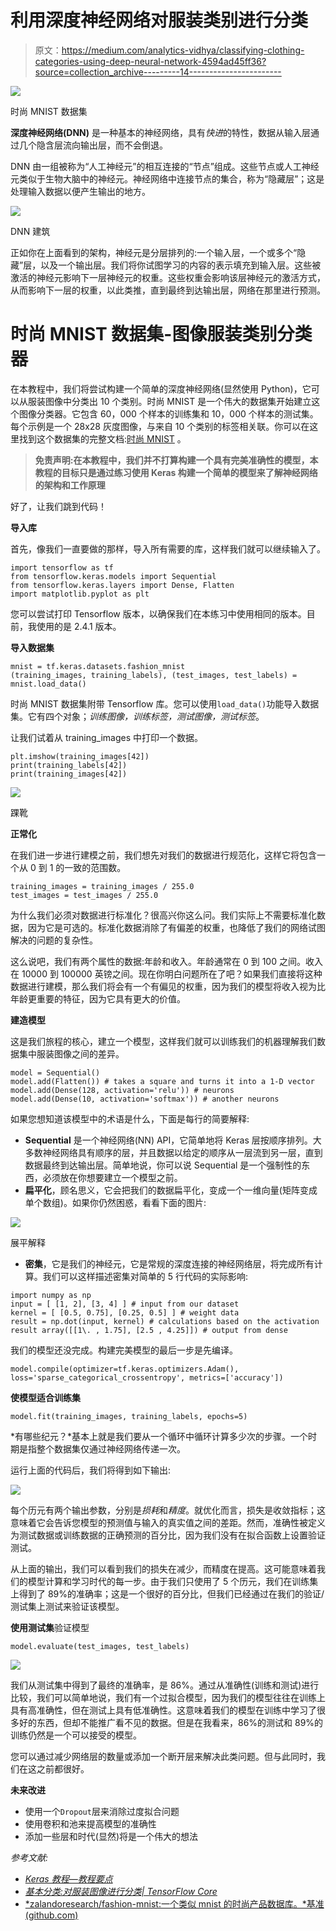 # 利用深度神经网络对服装类别进行分类

> 原文：<https://medium.com/analytics-vidhya/classifying-clothing-categories-using-deep-neural-network-4594ad45ff36?source=collection_archive---------14----------------------->

![](img/b9f9b3c89a6489a89dfc0cae3cffa5cc.png)

时尚 MNIST 数据集

**深度神经网络(DNN)** 是一种基本的神经网络，具有*快进*的特性，数据从输入层通过几个隐含层流向输出层，而不会倒退。

DNN 由一组被称为“人工神经元”的相互连接的“节点”组成。这些节点或人工神经元类似于生物大脑中的神经元。神经网络中连接节点的集合，称为“隐藏层”；这是处理输入数据以便产生输出的地方。

![](img/5e1a1201825f4771c764542356fbd4be.png)

DNN 建筑

正如你在上面看到的架构，神经元是分层排列的:一个输入层，一个或多个“隐藏”层，以及一个输出层。我们将你试图学习的内容的表示填充到输入层。这些被激活的神经元影响下一层神经元的权重。这些权重会影响该层神经元的激活方式，从而影响下一层的权重，以此类推，直到最终到达输出层，网络在那里进行预测。

# 时尚 MNIST 数据集-图像服装类别分类器

在本教程中，我们将尝试构建一个简单的深度神经网络(显然使用 Python)，它可以从服装图像中分类出 10 个类别。时尚 MNIST 是一个伟大的数据集开始建立这个图像分类器。它包含 60，000 个样本的训练集和 10，000 个样本的测试集。每个示例是一个 28x28 灰度图像，与来自 10 个类别的标签相关联。你可以在这里找到这个数据集的完整文档:[时尚 MNIST](https://github.com/zalandoresearch/fashion-mnist) 。

> ****免责声明:在本教程中，我们并不打算构建一个具有完美准确性的模型，本教程的目标只是通过练习使用 Keras 构建一个简单的模型来了解神经网络的架构和工作原理****

好了，让我们跳到代码！

**导入库**

首先，像我们一直要做的那样，导入所有需要的库，这样我们就可以继续输入了。

```
import tensorflow as tf
from tensorflow.keras.models import Sequential 
from tensorflow.keras.layers import Dense, Flatten
import matplotlib.pyplot as plt
```

您可以尝试打印 Tensorflow 版本，以确保我们在本练习中使用相同的版本。目前，我使用的是 2.4.1 版本。

**导入数据集**

```
mnist = tf.keras.datasets.fashion_mnist
(training_images, training_labels), (test_images, test_labels) = mnist.load_data()
```

时尚 MNIST 数据集附带 Tensorflow 库。您可以使用`load_data()`功能导入数据集。它有四个对象；*训练图像，训练标签，测试图像，测试标签*。

让我们试着从 training_images 中打印一个数据。

```
plt.imshow(training_images[42])
print(training_labels[42])
print(training_images[42])
```

![](img/2ce7e5c97e6648f079817de0b78d964c.png)

踝靴

**正常化**

在我们进一步进行建模之前，我们想先对我们的数据进行规范化，这样它将包含一个从 0 到 1 的一致的范围数。

```
training_images = training_images / 255.0
test_images = test_images / 255.0
```

为什么我们必须对数据进行标准化？很高兴你这么问。我们实际上不需要标准化数据，因为它是可选的。标准化数据消除了有偏差的权重，也降低了我们的网络试图解决的问题的复杂性。

这么说吧，我们有两个属性的数据:年龄和收入。年龄通常在 0 到 100 之间。收入在 10000 到 100000 英镑之间。现在你明白问题所在了吧？如果我们直接将这种数据进行建模，那么我们将会有一个有偏见的权重，因为我们的模型将收入视为比年龄更重要的特征，因为它具有更大的价值。

**建造模型**

这是我们旅程的核心，建立一个模型，这样我们就可以训练我们的机器理解我们数据集中服装图像之间的差异。

```
model = Sequential()
model.add(Flatten()) # takes a square and turns it into a 1-D vector
model.add(Dense(128, activation='relu')) # neurons
model.add(Dense(10, activation='softmax')) # another neurons
```

如果您想知道该模型中的术语是什么，下面是每行的简要解释:

*   **Sequential** 是一个神经网络(NN) API，它简单地将 Keras 层按顺序排列。大多数神经网络具有顺序的层，并且数据以给定的顺序从一层流到另一层，直到数据最终到达输出层。简单地说，你可以说 Sequential 是一个强制性的东西，必须放在你想要建立一个模型之前。
*   **扁平化**，顾名思义，它会把我们的数据扁平化，变成一个一维向量(矩阵变成单个数组)。如果你仍然困惑，看看下面的图片:

![](img/456562a6ae922bdbd48a5e28efd4cda8.png)

展平解释

*   **密集**，它是我们的神经元，它是常规的深度连接的神经网络层，将完成所有计算。我们可以这样描述密集对简单的 5 行代码的实际影响:

```
import numpy as np
input = [ [1, 2], [3, 4] ] # input from our dataset
kernel = [ [0.5, 0.75], [0.25, 0.5] ] # weight data
result = np.dot(input, kernel) # calculations based on the activation
result array([[1\. , 1.75], [2.5 , 4.25]]) # output from dense
```

我们的模型还没完成。构建完美模型的最后一步是先编译。

```
model.compile(optimizer=tf.keras.optimizers.Adam(), loss='sparse_categorical_crossentropy', metrics=['accuracy'])
```

**使模型适合训练集**

```
model.fit(training_images, training_labels, epochs=5)
```

*有哪些纪元？*基本上就是我们要从一个循环中循环计算多少次的步骤。一个时期是指整个数据集仅通过神经网络传递一次。

运行上面的代码后，我们将得到如下输出:

![](img/40f57010f1e3c915632b37f07ffcc27c.png)

每个历元有两个输出参数，分别是*损耗*和*精度*。就优化而言，损失是收敛指标；这意味着它会告诉您模型的预测值与输入的真实值之间的差距。然而，准确性被定义为测试数据或训练数据的正确预测的百分比，因为我们没有在拟合函数上设置验证测试。

从上面的输出，我们可以看到我们的损失在减少，而精度在提高。这可能意味着我们的模型计算和学习时代的每一步。由于我们只使用了 5 个历元，我们在训练集上得到了 89%的准确率；这是一个很好的百分比，但我们已经通过在我们的验证/测试集上测试来验证该模型。

**使用测试集**验证模型

```
model.evaluate(test_images, test_labels)
```

![](img/2538792ebe2e5fef836aecb23c1d4453.png)

我们从测试集中得到了最终的准确率，是 86%。通过从准确性(训练和测试)进行比较，我们可以简单地说，我们有一个过拟合模型，因为我们的模型往往在训练上具有高准确性，但在测试上具有低准确性。这意味着我们的模型在训练中学习了很多好的东西，但却不能推广看不见的数据。但是在我看来，86%的测试和 89%的训练仍然是一个可以接受的模型。

您可以通过减少网络层的数量或添加一个断开层来解决此类问题。但与此同时，我们在这之前都很好。

**未来改进**

*   使用一个`Dropout`层来消除过度拟合问题
*   使用卷积和池来提高模型的准确性
*   添加一些层和时代(显然)将是一个伟大的想法

*参考文献:*

*   [*Keras 教程—教程要点*](https://www.tutorialspoint.com/keras/)
*   [*基本分类:对服装图像进行分类| TensorFlow Core*](https://www.tensorflow.org/tutorials/keras/classification)
*   [*zalandoresearch/fashion-mnist:一个类似 mnist 的时尚产品数据库。*基准(github.com)](https://github.com/zalandoresearch/fashion-mnist)